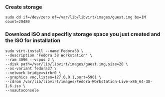 ### Create storage
```
sudo dd if=/dev/zero of=/var/lib/libvirt/images/guest.img bs=1M count=20480
```

### Download ISO and specifiy storage space you just created and the ISO for installation
```
sudo virt-install --name Fedora38 \
--description 'Fedora 38 Workstation' \
--ram 4096 --vcpus 2 \
--disk path=/var/lib/libvirt/images/guest.img,size=20 \
--os-variant fedora37 \
--network bridge=virbr0 \
--graphics vnc,listen=127.0.0.1,port=5901 \
--cdrom /var/lib/libvirt/images/Fedora-Workstation-Live-x86_64-38-1.6.iso \
--noautoconsole
```
